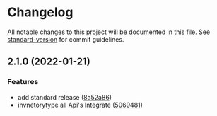 # Changelog

All notable changes to this project will be documented in this file. See [standard-version](https://github.com/conventional-changelog/standard-version) for commit guidelines.

## 2.1.0 (2022-01-21)


### Features

* add standard release ([8a52a86](https://github.com/organization-shahbaz/Diom-AdminPannel/commit/8a52a8637d2b65bd2f7942aaf42efb5c19ad8f72))
* invnetorytype all Api's Integrate ([5069481](https://github.com/organization-shahbaz/Diom-AdminPannel/commit/5069481d2fcaacf32d55e533df12840b8dbef060))

<!-- * add standard release (https://github.com/Devbeans-io/Diom-adminpanel.git)
* Resource Types (https://github.com/Devbeans-io/Diom-adminpanel/commit/) -->
